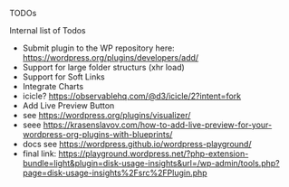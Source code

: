TODOs

Internal list of Todos

- Submit plugin to the WP repository here: https://wordpress.org/plugins/developers/add/
- Support for large folder structurs (xhr load)
- Support for Soft Links
- Integrate Charts
 - icicle? https://observablehq.com/@d3/icicle/2?intent=fork
- Add Live Preview Button
 - see https://wordpress.org/plugins/visualizer/
 - seee https://krasenslavov.com/how-to-add-live-preview-for-your-wordpress-org-plugins-with-blueprints/
 - docs see https://wordpress.github.io/wordpress-playground/
 - final link: https://playground.wordpress.net/?php-extension-bundle=light&plugin=disk-usage-insights&url=/wp-admin/tools.php?page=disk-usage-insights%2Fsrc%2FPlugin.php

